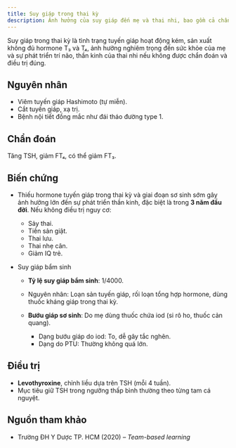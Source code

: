 ```yaml
---
title: Suy giáp trong thai kỳ
description: Ảnh hưởng của suy giáp đến mẹ và thai nhi, bao gồm cả chẩn đoán và hướng xử trí phù hợp.
---
```


Suy giáp trong thai kỳ là tình trạng tuyến giáp hoạt động kém, sản xuất không đủ hormone T₃ và T₄, ảnh hưởng nghiêm trọng đến sức khỏe của mẹ và sự phát triển trí não, thần kinh của thai nhi nếu không được chẩn đoán và điều trị đúng.

## Nguyên nhân

- Viêm tuyến giáp Hashimoto (tự miễn).
- Cắt tuyến giáp, xạ trị.
- Bệnh nội tiết đồng mắc như đái tháo đường type 1.

## Chẩn đoán

Tăng TSH, giảm FT₄, có thể giảm FT₃.

## Biến chứng

- Thiếu hormone tuyến giáp trong thai kỳ và giai đoạn sơ sinh sớm gây ảnh hưởng lớn đến sự phát triển thần kinh, đặc biệt là trong **3 năm đầu đời**. Nếu không điều trị nguy cơ:

  - Sảy thai.
  - Tiền sản giật.
  - Thai lưu.
  - Thai nhẹ cân.
  - Giảm IQ trẻ.

- Suy giáp bẩm sinh

  - **Tỷ lệ suy giáp bẩm sinh**: 1/4000.
  - Nguyên nhân: Loạn sản tuyến giáp, rối loạn tổng hợp hormone, dùng thuốc kháng giáp trong thai kỳ.
  - **Bướu giáp sơ sinh**: Do mẹ dùng thuốc chứa iod (si rô ho, thuốc cản quang).

    - Dạng bướu giáp do iod: To, dễ gây tắc nghẽn.
    - Dạng do PTU: Thường không quá lớn.

## Điều trị

- **Levothyroxine**, chỉnh liều dựa trên TSH (mỗi 4 tuần).
- Mục tiêu giữ TSH trong ngưỡng thấp bình thường theo từng tam cá nguyệt.

## Nguồn tham khảo

- Trường ĐH Y Dược TP. HCM (2020) – _Team-based learning_
